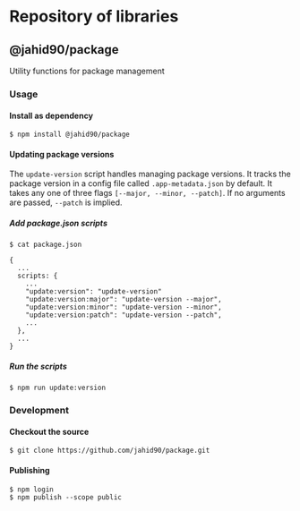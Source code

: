 # Repository of libraries

## @jahid90/package

Utility functions for package management

### Usage

#### Install as dependency

```shell
$ npm install @jahid90/package
```
#### Updating package versions

The `update-version` script handles managing package versions. It tracks the package version in a config file called `.app-metadata.json` by default. It takes any one of three flags `[--major, --minor, --patch]`. If no arguments are passed, `--patch` is implied.

##### Add package.json scripts

```shell
$ cat package.json

{
  ...
  scripts: {
    ...
    "update:version": "update-version"
    "update:version:major": "update-version --major",
    "update:version:minor": "update-version --minor",
    "update:version:patch": "update-version --patch",
    ...
  },
  ...
}
```

##### Run the scripts

```shell
$ npm run update:version
```


### Development

#### Checkout the source

```shell
$ git clone https://github.com/jahid90/package.git
```

#### Publishing

```shell
$ npm login
$ npm publish --scope public
```
